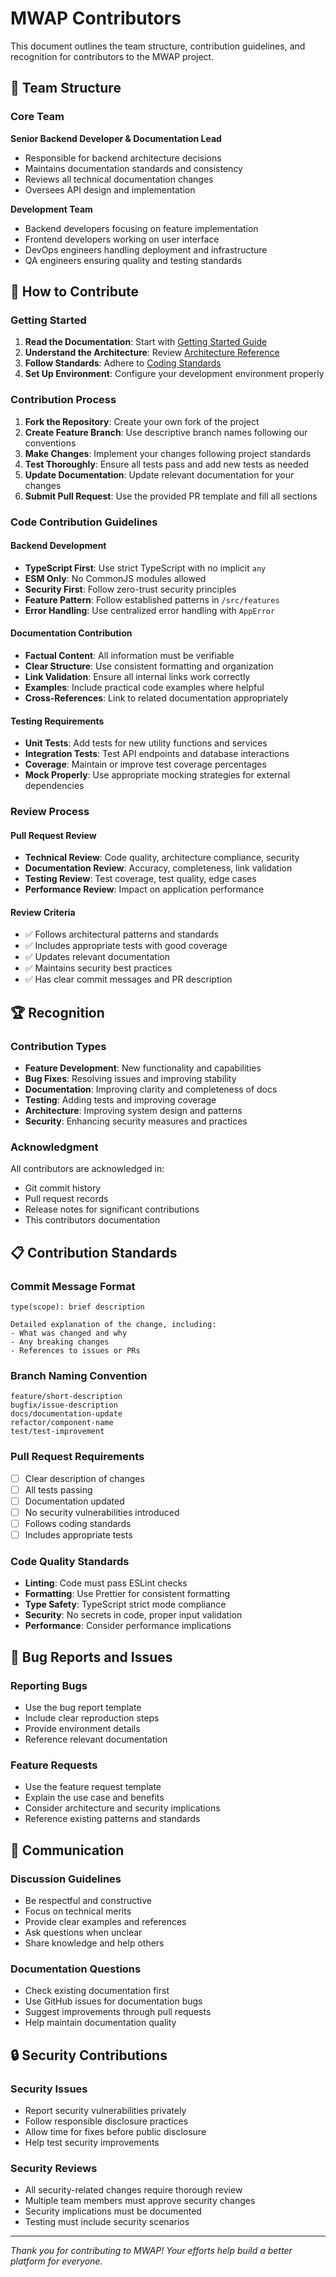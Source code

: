 # MWAP Contributors

This document outlines the team structure, contribution guidelines, and recognition for contributors to the MWAP project.

## 👥 Team Structure

### Core Team

**Senior Backend Developer & Documentation Lead**
- Responsible for backend architecture decisions
- Maintains documentation standards and consistency
- Reviews all technical documentation changes
- Oversees API design and implementation

**Development Team**
- Backend developers focusing on feature implementation
- Frontend developers working on user interface
- DevOps engineers handling deployment and infrastructure
- QA engineers ensuring quality and testing standards

## 🤝 How to Contribute

### Getting Started
1. **Read the Documentation**: Start with [Getting Started Guide](../01-Getting-Started/getting-started.md)
2. **Understand the Architecture**: Review [Architecture Reference](../02-Architecture/architecture.md)
3. **Follow Standards**: Adhere to [Coding Standards](../07-Standards/development-standards.md)
4. **Set Up Environment**: Configure your development environment properly

### Contribution Process
1. **Fork the Repository**: Create your own fork of the project
2. **Create Feature Branch**: Use descriptive branch names following our conventions
3. **Make Changes**: Implement your changes following project standards
4. **Test Thoroughly**: Ensure all tests pass and add new tests as needed
5. **Update Documentation**: Update relevant documentation for your changes
6. **Submit Pull Request**: Use the provided PR template and fill all sections

### Code Contribution Guidelines

#### Backend Development
- **TypeScript First**: Use strict TypeScript with no implicit `any`
- **ESM Only**: No CommonJS modules allowed
- **Security First**: Follow zero-trust security principles
- **Feature Pattern**: Follow established patterns in `/src/features`
- **Error Handling**: Use centralized error handling with `AppError`

#### Documentation Contribution
- **Factual Content**: All information must be verifiable
- **Clear Structure**: Use consistent formatting and organization
- **Link Validation**: Ensure all internal links work correctly
- **Examples**: Include practical code examples where helpful
- **Cross-References**: Link to related documentation appropriately

#### Testing Requirements
- **Unit Tests**: Add tests for new utility functions and services
- **Integration Tests**: Test API endpoints and database interactions
- **Coverage**: Maintain or improve test coverage percentages
- **Mock Properly**: Use appropriate mocking strategies for external dependencies

### Review Process

#### Pull Request Review
- **Technical Review**: Code quality, architecture compliance, security
- **Documentation Review**: Accuracy, completeness, link validation
- **Testing Review**: Test coverage, test quality, edge cases
- **Performance Review**: Impact on application performance

#### Review Criteria
- ✅ Follows architectural patterns and standards
- ✅ Includes appropriate tests with good coverage
- ✅ Updates relevant documentation
- ✅ Maintains security best practices
- ✅ Has clear commit messages and PR description

## 🏆 Recognition

### Contribution Types
- **Feature Development**: New functionality and capabilities
- **Bug Fixes**: Resolving issues and improving stability
- **Documentation**: Improving clarity and completeness of docs
- **Testing**: Adding tests and improving coverage
- **Architecture**: Improving system design and patterns
- **Security**: Enhancing security measures and practices

### Acknowledgment
All contributors are acknowledged in:
- Git commit history
- Pull request records
- Release notes for significant contributions
- This contributors documentation

## 📋 Contribution Standards

### Commit Message Format
```
type(scope): brief description

Detailed explanation of the change, including:
- What was changed and why
- Any breaking changes
- References to issues or PRs
```

### Branch Naming Convention
```
feature/short-description
bugfix/issue-description
docs/documentation-update
refactor/component-name
test/test-improvement
```

### Pull Request Requirements
- [ ] Clear description of changes
- [ ] All tests passing
- [ ] Documentation updated
- [ ] No security vulnerabilities introduced
- [ ] Follows coding standards
- [ ] Includes appropriate tests

### Code Quality Standards
- **Linting**: Code must pass ESLint checks
- **Formatting**: Use Prettier for consistent formatting
- **Type Safety**: TypeScript strict mode compliance
- **Security**: No secrets in code, proper input validation
- **Performance**: Consider performance implications

## 🐛 Bug Reports and Issues

### Reporting Bugs
- Use the bug report template
- Include clear reproduction steps
- Provide environment details
- Reference relevant documentation

### Feature Requests
- Use the feature request template
- Explain the use case and benefits
- Consider architecture and security implications
- Reference existing patterns and standards

## 💬 Communication

### Discussion Guidelines
- Be respectful and constructive
- Focus on technical merits
- Provide clear examples and references
- Ask questions when unclear
- Share knowledge and help others

### Documentation Questions
- Check existing documentation first
- Use GitHub issues for documentation bugs
- Suggest improvements through pull requests
- Help maintain documentation quality

## 🔒 Security Contributions

### Security Issues
- Report security vulnerabilities privately
- Follow responsible disclosure practices
- Allow time for fixes before public disclosure
- Help test security improvements

### Security Reviews
- All security-related changes require thorough review
- Multiple team members must approve security changes
- Security implications must be documented
- Testing must include security scenarios

---

*Thank you for contributing to MWAP! Your efforts help build a better platform for everyone.* 